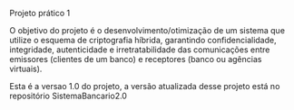 Projeto prático 1

O objetivo do projeto é o desenvolvimento/otimização de um sistema que utilize o esquema de
criptografia híbrida, garantindo confidencialidade, integridade, autenticidade e irretratabilidade das
comunicações entre emissores (clientes de um banco) e receptores (banco ou agências virtuais).

Esta é a versao 1.0 do projeto, a versão atualizada desse projeto está no repositório SistemaBancario2.0
